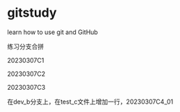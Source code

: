# gitstudy
learn how to use git and GitHub

练习分支合拼

20230307C1

20230307C2

20230307C3

在dev_b分支上，在test_c文件上增加一行，20230307C4_01
